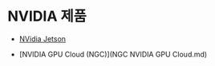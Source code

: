 # NVIDIA 제품



- [NVidia Jetson](jetson/index.md)


- [NVIDIA GPU Cloud (NGC)](NGC NVIDIA GPU Cloud.md)


